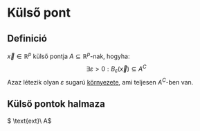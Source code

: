 # Külső pont

## Definició
$\vec{x} \in \mathbb{R}^p$ külső pontja $A \subseteq \mathbb{R}^p$-nak, hogyha:
$$ \exists \varepsilon>0: B_{\varepsilon}(\vec{x})\subseteq A^C $$
Azaz létezik olyan $\varepsilon$ sugarú [környezete](kornyezet.md), ami teljesen $A^C$-ben van.

## Külső pontok halmaza
$ \text{ext}\ A$ 